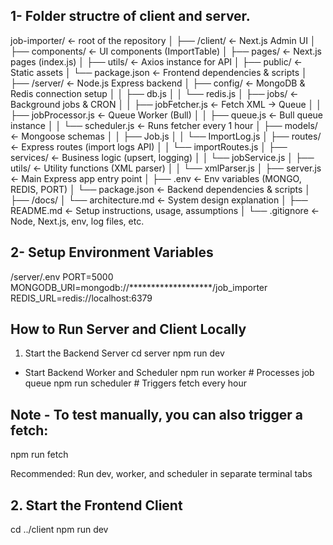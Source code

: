 ## 1- Folder structre of client and server.

job-importer/                    ← root of the repository
│
├── /client/                           ← Next.js Admin UI
│   ├── components/                    ← UI components (ImportTable)
│   ├── pages/                         ← Next.js pages (index.js)
│   ├── utils/                         ← Axios instance for API
│   ├── public/                        ← Static assets
│   └── package.json                   ← Frontend dependencies & scripts
│
├── /server/                           ← Node.js Express backend
│   ├── config/                        ← MongoDB & Redis connection setup
│   │   ├── db.js
│   │   └── redis.js
│   ├── jobs/                          ← Background jobs & CRON
│   │   ├── jobFetcher.js             ← Fetch XML → Queue
│   │   ├── jobProcessor.js           ← Queue Worker (Bull)
│   │   ├── queue.js                  ← Bull queue instance
│   │   └── scheduler.js              ← Runs fetcher every 1 hour
│   ├── models/                        ← Mongoose schemas
│   │   ├── Job.js
│   │   └── ImportLog.js
│   ├── routes/                        ← Express routes (import logs API)
│   │   └── importRoutes.js
│   ├── services/                      ← Business logic (upsert, logging)
│   │   └── jobService.js
│   ├── utils/                         ← Utility functions (XML parser)
│   │   └── xmlParser.js
│   ├── server.js                      ← Main Express app entry point
│   ├── .env                           ← Env variables (MONGO, REDIS, PORT)
│   └── package.json                   ← Backend dependencies & scripts
│
├── /docs/
│   └── architecture.md                ← System design explanation
│
├── README.md                          ← Setup instructions, usage, assumptions
│
└── .gitignore                         ← Node, Next.js, env, log files, etc.


## 2- Setup Environment Variables
/server/.env
PORT=5000
MONGODB_URI=mongodb://*******************/job_importer
REDIS_URL=redis://localhost:6379


##  How to Run Server and Client Locally
1. Start the Backend Server
cd server
npm run dev 

* Start Backend Worker and Scheduler
npm run worker      # Processes job queue
npm run scheduler   # Triggers fetch every hour

## Note - To test manually, you can also trigger a fetch:
npm run fetch

Recommended: Run dev, worker, and scheduler in separate terminal tabs


## 2. Start the Frontend Client

cd ../client
npm run dev    



